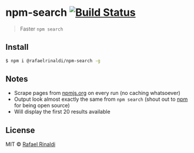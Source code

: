 [author]: http://rinaldi.io
[npm]: https://npmjs.org
[npm-gh]: http://github.com/npm/npm

# npm-search [![Build Status](https://semaphoreci.com/api/v1/rafaelrinaldi/npm-search/branches/master/badge.svg)](https://semaphoreci.com/rafaelrinaldi/npm-search)

> Faster `npm search`

## Install

```sh
$ npm i @rafaelrinaldi/npm-search -g
```

## Notes

* Scrape pages from [npmjs.org][npm] on every run (no caching whatsoever)
* Output look almost exactly the same from `npm search` (shout out to [npm][npm-gh] for being open source)
* Will display the first 20 results available

## License

MIT © [Rafael Rinaldi][author]
